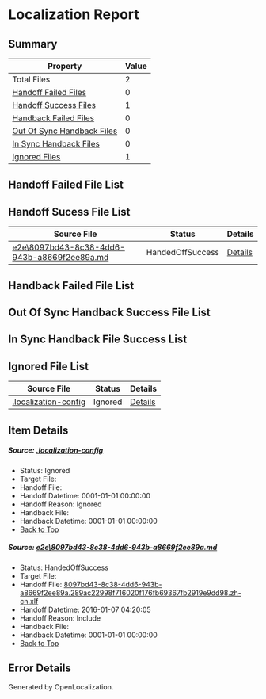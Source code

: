 # <a name='report-top'></a> Localization Report

## Summary
 Property | Value 
 -------- | ----- 
 Total Files | 2
[ Handoff Failed Files ](#handoff-failed-list)| 0
[ Handoff Success Files ](#handoff-success-list)| 1
[ Handback Failed Files ](#handback-failed-list)| 0
[ Out Of Sync Handback Files ](#outofsync-handback-success-list)| 0
[ In Sync Handback Files ](#insync-handback-success-list)| 0
[ Ignored Files ](#ignored-list)| 1

## <a name='handoff-failed-list'></a> Handoff Failed File List

## <a name='handoff-success-list'></a> Handoff Sucess File List
 Source File | Status | Details 
 ----------- | ------ | ------- 
 [e2e\8097bd43-8c38-4dd6-943b-a8669f2ee89a.md](https://github.com/OpenLocalizationTest/oltest/blob/bf5d7582b746558b0c47064be18d445ee22fecce/e2e/8097bd43-8c38-4dd6-943b-a8669f2ee89a.md) | HandedOffSuccess | [Details](#cd96b6dd25360a558c8191902f155d7c5777af581)

## <a name='handback-failed-list'></a> Handback Failed File List

## <a name='outofsync-handback-success-list'></a> Out Of Sync Handback Success File List

## <a name='insync-handback-success-list'></a> In Sync Handback File Success List

## <a name='ignored-list'></a> Ignored File List
 Source File | Status | Details 
 ----------- | ------ | ------- 
 [.localization-config](https://github.com/OpenLocalizationTest/oltest/blob/bf5d7582b746558b0c47064be18d445ee22fecce/.localization-config) | Ignored | [Details](#e4725be8631cbe979bbe0fa8b97cd75f1fd41d4d0)

## Item Details
##### <a name='e4725be8631cbe979bbe0fa8b97cd75f1fd41d4d0'></a> Source: [.localization-config](https://github.com/OpenLocalizationTest/oltest/blob/bf5d7582b746558b0c47064be18d445ee22fecce/.localization-config)
* Status: Ignored
* Target File: 
* Handoff File: 
* Handoff Datetime: 0001-01-01 00:00:00
* Handoff Reason: Ignored
* Handback File: 
* Handback Datetime: 0001-01-01 00:00:00
* [Back to Top](#report-top)

##### <a name='cd96b6dd25360a558c8191902f155d7c5777af581'></a> Source: [e2e\8097bd43-8c38-4dd6-943b-a8669f2ee89a.md](https://github.com/OpenLocalizationTest/oltest/blob/bf5d7582b746558b0c47064be18d445ee22fecce/e2e/8097bd43-8c38-4dd6-943b-a8669f2ee89a.md)
* Status: HandedOffSuccess
* Target File: 
* Handoff File: [8097bd43-8c38-4dd6-943b-a8669f2ee89a.289ac22998f716020f176fb69367fb2919e9dd98.zh-cn.xlf](https://github.com/OpenLocalizationTestOrg/olhandoff/blob/49353f8e89c2ca57385e00eff9ad4f7a7edb8c1c/ol-handoff/OpenLocalizationTestOrg/oltest.zh-cn/yufeih/8097bd43-8c38-4dd6-943b-a8669f2ee89a.289ac22998f716020f176fb69367fb2919e9dd98.zh-cn.xlf)
* Handoff Datetime: 2016-01-07 04:20:05
* Handoff Reason: Include
* Handback File: 
* Handback Datetime: 0001-01-01 00:00:00
* [Back to Top](#report-top)


## Error Details

Generated by OpenLocalization.
